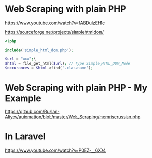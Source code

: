 # Web Scraping with plain PHP

https://www.youtube.com/watch?v=fABDulzEH1c

https://sourceforge.net/projects/simplehtmldom/

```php
<?php

include('simple_html_dom.php');

$url = "xxx";\
$html = file_get_html($url); // Type Simple_HTML_DOM_Node
$occurances = $html->find('.classname');
```

# Web Scraping with plain PHP - My Example

https://github.com/Ruslan-Aliyev/automation/blob/master/Web_Scraping/memriserussian.php

# In Laravel

https://www.youtube.com/watch?v=P0EZ-__6X04
